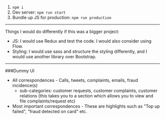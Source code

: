 1. `npm i`
2. Dev server: `npm run start`
3. Bundle up JS for production: `npm run production`

---
Things I would do differently if this was a bigger project:
- JS: I would use Redux and test the code. I would also consider using Flow.
- Styling: I would use sass and structure the styling differently, and I would use another library over Bootstrap.

---
###Dummy UI
- All correspondences - Calls, tweets, complaints, emails, fraud incidence(s)
  - sub-categories: customer requests, customer complaints, customer relations (this takes you to a section which allows you to view and file complaints/request etc)
- Most important correspondences - These are highlights such as "Top up failed", "fraud detected on card" etc.
